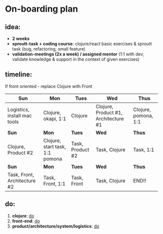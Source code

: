 # On-boarding plan


## idea:
* **2 weeks**
* **sproutt-task + coding course**: clojure/react basic exercises & sproutt task (bug, refactoring, small feature)
* **validation-meetings (2x a week) / assigned mentor** (1:1 with dev, validate knowledge & support in the context of given exercises)


## timeline:
If front oriented - replace Clojure with Front

| **Sun**                             | **Mon**                                  | **Tues**                | **Wed**                                  | **Thus**                 |
|---------------------------------|--------------------------------------|----------------------|--------------------------------------|----------------------|
| Logistics, install mac tools    | Clojure, okapi, 1:1                  | Clojure              | Clojure, Product #1, Architecture #1 | Clojure, pomona, 1:1 |
| **Sun**                         | **Mon**                              | **Tues**             | **Wed**                              | **Thus**             |
| Clojure, Product #2             | Clojure, start task, 1:1 pomona      | Task, Product #2     | Task, Clojure                        | Task, 1:1            |
| **Sun**                         | **Mon**                              | **Tues**             | **Wed**                              | **Thus**             |
| Task, Front, Architecture #2    | Task, Front, 1:1                     | Task, Front          | Task, Clojure                        | END!!                |


## do:
1. **clojure**: [do](clj)
2. **front-end**: [do](front)
3. **product/architecture/system/logistics**: [do](misc)
